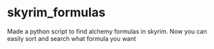 # skyrim_formulas
Made a python script to find alchemy formulas in skyrim. Now you can easily sort and search what formula you want

